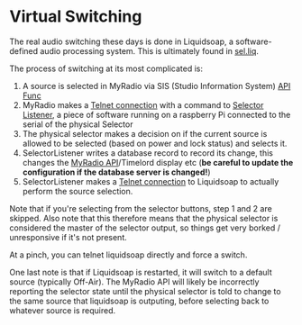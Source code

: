 # Virtual Switching

The real audio switching these days is done in Liquidsoap, a software-defined audio processing system. This is ultimately found in [sel.liq](https://github.com/UniversityRadioYork/jukebox/blob/master/sel.liq).

The process of switching at its most complicated is:

1.  A source is selected in MyRadio via SIS (Studio Information System) [API Func](https://github.com/UniversityRadioYork/MyRadio/blob/master/src/Classes/ServiceAPI/MyRadio_Selector.php)
2.  MyRadio makes a [Telnet connection](https://github.com/UniversityRadioYork/MyRadio/blob/master/src/Classes/ServiceAPI/MyRadio_Selector.php#L164) with a command to [Selector Listener](https://github.com/UniversityRadioYork/selectorlistener), a piece of software running on a raspberry Pi connected to the serial of the physical Selector
3.  The physical selector makes a decision on if the current source is allowed to be selected (based on power and lock status) and selects it.
4.  SelectorListener writes a database record to record its change, this changes the [MyRadio API](https://github.com/UniversityRadioYork/MyRadio/blob/8977a6c8b34aa9663343c182c1d7798a63dbff9d/src/Classes/ServiceAPI/MyRadio_Selector.php#L250)/Timelord display etc (**be careful to update the configuration if the database server is changed!**)
5.  SelectorListener makes a [Telnet connection](https://github.com/UniversityRadioYork/selectorlistener/blob/master/main.c#L200) to Liquidsoap to actually perform the source selection.

Note that if you're selecting from the selector buttons, step 1 and 2 are skipped. Also note that this therefore means that the physical selector is considered the master of the selector output, so things get very borked / unresponsive if it's not present.

At a pinch, you can telnet liquidsoap directly and force a switch.

One last note is that if Liquidsoap is restarted, it will switch to a default source (typically Off-Air). The MyRadio API will likely be incorrectly reporting the selector state until the physical selector is told to change to the same source that liquidsoap is outputing, before selecting back to whatever source is required.

